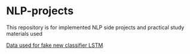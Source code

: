 # NLP-projects
This repository is for implemented NLP side projects and practical study materials used

[Data used for fake new classifier LSTM](https://www.kaggle.com/c/fake-news/data#)
